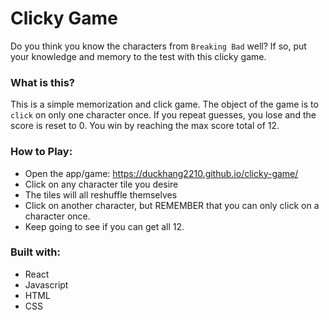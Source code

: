 # Clicky Game
Do you think you know the characters from `Breaking Bad` well? If so, put your knowledge and memory to the test with this clicky game.

### What is this?
This is a simple memorization and click game. The object of the game is to `click` on only one character once. If you repeat guesses, you lose and the score is reset to 0. You win by reaching the max score total of 12.

### How to Play:
* Open the app/game: https://duckhang2210.github.io/clicky-game/
* Click on any character tile you desire
* The tiles will all reshuffle themselves
* Click on another character, but REMEMBER that you can only click on a character once.
* Keep going to see if you can get all 12.

### Built with:
* React
* Javascript
* HTML
* CSS
